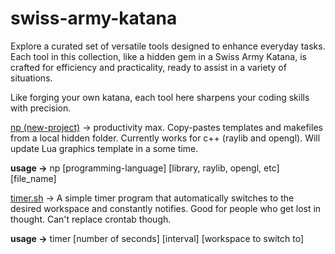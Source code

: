 # swiss-army-katana
Explore a curated set of versatile tools designed to enhance everyday tasks. Each tool in this collection, like a hidden gem in a Swiss Army Katana, is crafted for efficiency and practicality, ready to assist in a variety of situations.

Like forging your own katana, each tool here sharpens your coding skills with precision.

[np (new-project)](https://github.com/bhu1-103/swiss-army-katana/tree/main/tools/template-handler) -> productivity max. Copy-pastes templates and makefiles from a local hidden folder. Currently works for c++ (raylib and opengl). Will update Lua graphics template in a some time.

**usage ->** np [programming-language] [library, raylib, opengl, etc] [file_name]

[timer.sh](https://github.com/bhu1-103/swiss-army-katana/tree/main/tools/timer.sh) -> A simple timer program that automatically switches to the desired workspace and constantly notifies. Good for people who get lost in thought. Can't replace crontab though.

**usage ->** timer [number of seconds] [interval] [workspace to switch to]
